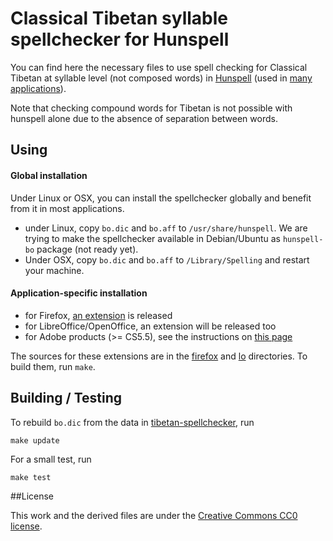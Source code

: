 # Classical Tibetan syllable spellchecker for Hunspell 

You can find here the necessary files to use spell checking for Classical Tibetan at syllable level (not composed words) in [Hunspell](http://hunspell.sourceforge.net/) (used in [many applications](https://en.wikipedia.org/wiki/Hunspell#Uses)).

Note that checking compound words for Tibetan is not possible with hunspell alone due to the absence of separation between words.

## Using

#### Global installation

Under Linux or OSX, you can install the spellchecker globally and benefit from it in most applications.

- under Linux, copy `bo.dic` and `bo.aff` to `/usr/share/hunspell`. We are trying to make the spellchecker available in Debian/Ubuntu as `hunspell-bo` package (not ready yet).
- Under OSX, copy `bo.dic` and `bo.aff` to `/Library/Spelling` and restart your machine.

#### Application-specific installation

- for Firefox, [an extension](https://addons.mozilla.org/fr/firefox/addon/tibetan-spellchecker/) is released
- for LibreOffice/OpenOffice, an extension will be released too
- for Adobe products (>= CS5.5), see the instructions on [this page](http://blog.napsys.com/2012/11/adding-hyphenation-and-spelling.html)

The sources for these extensions are in the [firefox](firefox/) and [lo](lo/) directories. To build them, run `make`.

## Building / Testing

To rebuild `bo.dic` from the data in [tibetan-spellchecker](https://github.com/eroux/tibetan-spellchecker), run

    make update

For a small test, run

    make test

##License

This work and the derived files are under the [Creative Commons CC0 license](LICENSE).
